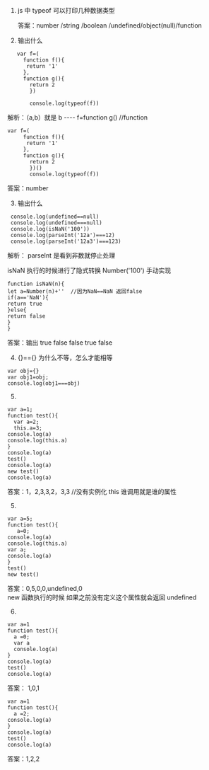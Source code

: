 1. js 中 typeof 可以打印几种数据类型

   答案：number /string /boolean /undefined/object(null)/function

2. 输出什么

```
   var f=(
     function f(){
      return '1'
     },
     function g(){
       return 2
       })

       console.log(typeof(f))
```

解析：（a,b）就是 b ---- f=function g() //function

```
var f=(
     function f(){
      return '1'
     },
     function g(){
       return 2
       })()
       console.log(typeof(f))
```

答案：number

3. 输出什么

```
 console.log(undefined==null)
 console.log(undefined===null)
 console.log(isNaN('100'))
 console.log(parseInt('12a')===12)
 console.log(parseInt('12a3')===123)
```

解析：
parseInt 是看到非数就停止处理

isNaN 执行的时候进行了隐式转换 Number('100')
手动实现

```
function isNaN(n){
let a=Number(n)+''  //因为NaN==NaN 返回false
if(a=='NaN'){
return true
}else{
return false
}
}

```

答案：输出 true false false true false

4. {}=={} 为什么不等，怎么才能相等

```
var obj={}
var obj1=obj;
console.log(obj1===obj)
```

5.

```
var a=1;
function test(){
  var a=2;
  this.a=3;
console.log(a)
console.log(this.a)
}
console.log(a)
test()
console.log(a)
new test()
console.log(a)
```

答案：1，2,3,3,2，3,3 //没有实例化 this 谁调用就是谁的属性

5.

```
var a=5;
function test(){
   a=0;
console.log(a)
console.log(this.a)
var a;
console.log(a)
}
test()
new test()

```

答案：0,5,0,0,undefined,0  
 new 函数执行的时候 如果之前没有定义这个属性就会返回 undefined

6.

```
var a=1
function test(){
  a =0;
  var a
  console.log(a)
}
console.log(a)
test()
console.log(a)

```

答案： 1,0,1

```
var a=1
function test(){
  a =2;
console.log(a)
}
console.log(a)
test()
console.log(a)
```

答案：1,2,2
